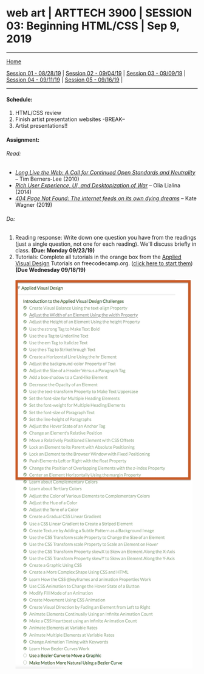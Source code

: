 # web art | ARTTECH 3900 | SESSION 03: Beginning HTML/CSS | Sep 9, 2019
___
<a href="../">Home</a><br>

<a href="https://dougrosman.github.io/saic-webart-fa19/lectures/session01">Session 01 - 08/28/19</a> |
<a href="https://dougrosman.github.io/saic-webart-fa19/lectures/session02">Session 02 - 09/04/19</a> |
<a href="https://dougrosman.github.io/saic-webart-fa19/lectures/session03">Session 03 - 09/09/19</a> |
<a href="https://dougrosman.github.io/saic-webart-fa19/lectures/session04">Session 04 - 09/11/19</a> |
<a href="https://dougrosman.github.io/saic-webart-fa19/lectures/session05">Session 05 - 09/16/19</a> |

___

#### Schedule:

1. HTML/CSS review
2. Finish artist presentation websites
-BREAK–
3. Artist presentations!!


#### Assignment:

###### Read:
* <a href="https://www.scientificamerican.com/article/long-live-the-web/" target="blank"> <em>Long Live the Web: A Call for Continued Open Standards and Neutrality</em> </a> – Tim Berners-Lee (2010)
* <a href="http://contemporary-home-computing.org/RUE/" target="blank"><em>Rich User Experience, UI, and Desktopization of War</em></a> – Olia Lialina (2014)
* <a href="https://thebaffler.com/salvos/404-page-not-found-wagner" target="blank"><em>404 Page Not Found: The internet feeds on its own dying dreams</em></a> – Kate Wagner (2019)

###### Do:
1. Reading response: Write down one question you have from the readings (just a single question, not one for each reading). We'll discuss briefly in class. <strong>(Due: Monday 09/23/19)</strong>
2. Tutorials: Complete all tutorials in the orange box from the <a href="https://learn.freecodecamp.org/" target="_blank_">Applied Visual Design</a> Tutorials on freecodecamp.org. (<a href="https://learn.freecodecamp.org/responsive-web-design/applied-visual-design" target="blank">click here to start them</a>) <strong>(Due Wednesday 09/18/19)</strong>
<br><br>
![tutorials](images/tuts.jpg)